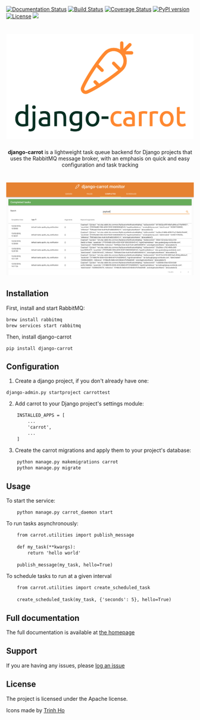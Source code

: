 [![Documentation Status](https://readthedocs.org/projects/django-carrot/badge/?version=latest)](http://django-carrot.readthedocs.io/en/latest/?badge=latest)
[![Build Status](https://travis-ci.org/chris104957/django-carrot.svg?branch=master)](https://travis-ci.org/chris104957/django-carrot.svg?branch=master)
[![Coverage Status](https://coveralls.io/repos/github/chris104957/django-carrot/badge.svg?branch=master)](https://coveralls.io/github/chris104957/django-carrot?branch=master)
[![PyPI version](https://badge.fury.io/py/django-carrot.svg)](https://badge.fury.io/py/django-carrot)
[![License](https://img.shields.io/badge/License-Apache%202.0-blue.svg)](https://opensource.org/licenses/Apache-2.0)
  <a href="https://paypal.me/christopherdavies553">
    <img src="https://img.shields.io/badge/$-donate-ff69b4.svg?maxAge=2592000&amp;style=flat">
  </a>


<h1 align="center">
  <img src="/docs/source/images/carrot-logo-big.png">
</h1>


<p align="center">
<strong>django-carrot</strong> is a lightweight task queue backend for Django projects that uses the RabbitMQ message broker, with an emphasis on quick and easy configuration and task tracking
</p>

<h1 align="center">
  <img src="/docs/source/images/Screen Shot 2018-03-13 at 14.38.34.png">
</h1>


Installation
------------

First, install and start RabbitMQ:
```
brew install rabbitmq
brew services start rabbitmq
```

Then, install django-carrot
```
pip install django-carrot
```


Configuration
-------------
1. Create a django project, if you don't already have one:
```
django-admin.py startproject carrottest
```

2. Add carrot to your Django project's settings module:

```
    INSTALLED_APPS = [
        ...
        'carrot',
        ...
    ]
```

3. Create the carrot migrations and apply them to your project's database:

```
    python manage.py makemigrations carrot
    python manage.py migrate
```

Usage
-----

To start the service:

```
    python manage.py carrot_daemon start
```

To run tasks asynchronously:

```
    from carrot.utilities import publish_message

    def my_task(**kwargs):
        return 'hello world'

    publish_message(my_task, hello=True)

```

To schedule tasks to run at a given interval

```
    from carrot.utilities import create_scheduled_task

    create_scheduled_task(my_task, {'seconds': 5}, hello=True)
```

Full documentation
------------------

The full documentation is available at [the homepage](http://www.django-carrot.com/)

Support
-------

If you are having any issues, please [log an issue](https://github.com/chris104957/django-carrot/issues/new)

License
-------

The project is licensed under the Apache license.


Icons made by [Trinh Ho](https://www.flaticon.com/authors/trinh-ho)

